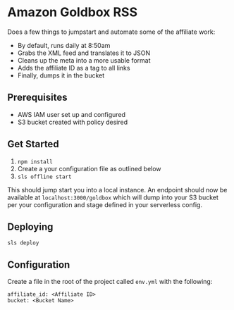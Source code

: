 # Amazon Goldbox RSS

Does a few things to jumpstart and automate some of the affiliate work:
 - By default, runs daily at 8:50am
 - Grabs the XML feed and translates it to JSON
 - Cleans up the meta into a more usable format
 - Adds the affiliate ID as a tag to all links
 - Finally, dumps it in the bucket

## Prerequisites
 - AWS IAM user set up and configured
 - S3 bucket created with policy desired
 
## Get Started
1. `npm install`
2. Create a your configuration file as outlined below
3. `sls offline start`

This should jump start you into a local instance. An endpoint should now be available at `localhost:3000/goldbox` which will dump into your S3 bucket per your configuration and stage defined in your serverless config.

## Deploying
`sls deploy`

## Configuration
Create a file in the root of the project called `env.yml` with the following:
```
affiliate_id: <Affiliate ID>
bucket: <Bucket Name>
```
